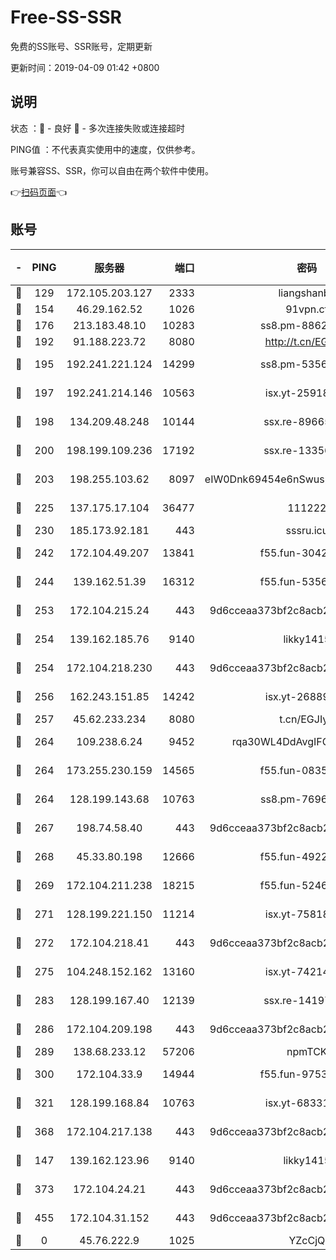 # Free-SS-SSR

免费的SS账号、SSR账号，定期更新

更新时间：2019-04-09 01:42 +0800

## 说明

状态     ：🙂 - 良好 🙁 - 多次连接失败或连接超时

PING值   ：不代表真实使用中的速度，仅供参考。

账号兼容SS、SSR，你可以自由在两个软件中使用。

👉[扫码页面](https://liesauer.github.io/Free-SS-SSR/)👈

## 账号

|-|PING|服务器|端口|密码|加密方式|区域|
|:----:|:----:|:-----:|-----:|:----:|:----:|:----:|
|🙂|129|172.105.203.127|2333|liangshanbo|chacha20|JP|
|🙂|154|46.29.162.52|1026|91vpn.cf|rc4-md5|RU|
|🙂|176|213.183.48.10|10283|ss8.pm-88628460|rc4-md5|RU|
|🙂|192|91.188.223.72|8080|http://t.cn/EGJIyrl|rc4-md5|RU|
|🙂|195|192.241.221.124|14299|ss8.pm-53565122|aes-256-cfb|US|
|🙂|197|192.241.214.146|10563|isx.yt-25918764|aes-256-cfb|US|
|🙂|198|134.209.48.248|10144|ssx.re-89665984|aes-256-cfb|US|
|🙂|200|198.199.109.236|17192|ssx.re-13356046|aes-256-cfb|US|
|🙂|203|198.255.103.62|8097|eIW0Dnk69454e6nSwuspv9DmS201tQ0D|aes-256-cfb|US|
|🙂|225|137.175.17.104|36477|111222|aes-256-cfb|CN|
|🙂|230|185.173.92.181|443|sssru.icu|rc4-md5|RU|
|🙂|242|172.104.49.207|13841|f55.fun-30420526|aes-256-cfb|SG|
|🙂|244|139.162.51.39|16312|f55.fun-53567565|aes-256-cfb|SG|
|🙂|253|172.104.215.24|443|9d6cceaa373bf2c8acb22e60b6a58be6|aes-256-cfb|US|
|🙂|254|139.162.185.76|9140|likky1415|aes-256-cfb|DE|
|🙂|254|172.104.218.230|443|9d6cceaa373bf2c8acb22e60b6a58be6|aes-256-cfb|US|
|🙂|256|162.243.151.85|14242|isx.yt-26889865|aes-256-cfb|US|
|🙂|257|45.62.233.234|8080|t.cn/EGJIyrl|rc4-md5|CA|
|🙂|264|109.238.6.24|9452|rqa30WL4DdAvgIFG6Fs3znzTa|aes-256-cfb|FR|
|🙂|264|173.255.230.159|14565|f55.fun-08354460|aes-256-cfb|US|
|🙂|264|128.199.143.68|10763|ss8.pm-76962074|aes-256-cfb|SG|
|🙂|267|198.74.58.40|443|9d6cceaa373bf2c8acb22e60b6a58be6|aes-256-cfb|US|
|🙂|268|45.33.80.198|12666|f55.fun-49224409|aes-256-cfb|US|
|🙂|269|172.104.211.238|18215|f55.fun-52464374|aes-256-cfb|US|
|🙂|271|128.199.221.150|11214|isx.yt-75818921|aes-256-cfb|SG|
|🙂|272|172.104.218.41|443|9d6cceaa373bf2c8acb22e60b6a58be6|aes-256-cfb|US|
|🙂|275|104.248.152.162|13160|isx.yt-74214168|aes-256-cfb|SG|
|🙂|283|128.199.167.40|12139|ssx.re-14197752|aes-256-cfb|SG|
|🙂|286|172.104.209.198|443|9d6cceaa373bf2c8acb22e60b6a58be6|aes-256-cfb|US|
|🙂|289|138.68.233.12|57206|npmTCK|rc4-md5|US|
|🙂|300|172.104.33.9|14944|f55.fun-97539524|aes-256-cfb|SG|
|🙂|321|128.199.168.84|10763|isx.yt-68331101|aes-256-cfb|SG|
|🙂|368|172.104.217.138|443|9d6cceaa373bf2c8acb22e60b6a58be6|aes-256-cfb|US|
|🙂|147|139.162.123.96|9140|likky1415|aes-256-cfb|JP|
|🙁|373|172.104.24.21|443|9d6cceaa373bf2c8acb22e60b6a58be6|aes-256-cfb|US|
|🙁|455|172.104.31.152|443|9d6cceaa373bf2c8acb22e60b6a58be6|aes-256-cfb|US|
|🙁|0|45.76.222.9|1025|YZcCjQ|rc4-md5|JP|
